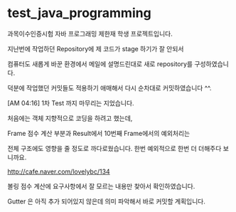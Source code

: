 test_java_programming
=====================

과목이수인증시험 자바 프로그래밍 제한재 학생 프로젝트입니다.

지난번에 작업하던 Repository에 제 코드가 stage 하기가 잘 안되서

컴퓨터도 새롭게 바꾼 환경에서 메일에 설명드린대로 새로 repository를 구성하였습니다.


덕분에 작업했던 커밋들도 적용하기 애매해서 다시 순차대로 커밋하였습니다 ^^.


[AM 04:16]
1차 Test 까지 마무리는 지었습니다.

처음에는 객체 지향적으로 코딩을 하려고 했는데,

Frame 점수 계산 부분과 Result에서 10번째 Frame에서의 예외처리는 

전체 구조에도 영향을 줄 정도로 까다로웠습니다. 한번 예외적으로 한번 더 더해주다 보니까요.

http://cafe.naver.com/lovelybc/134

볼링 점수 계산에 요구사항에서 잘 모르는 내용만 찾아서 확인하였습니다.

Gutter 은 아직 추가 되어있지 않은데 의미 파악해서 바로 커밋할 계획입니다.
